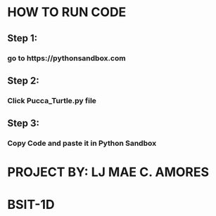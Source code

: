 <h1>HOW TO RUN CODE</h1>
<h2>Step 1: </h2> <h3> go to https://pythonsandbox.com</h3>
<h2>Step 2: </h2> <h3>Click Pucca_Turtle.py file</h3>
<h2>Step 3: </h2> <h3>Copy Code and paste it in Python Sandbox</h3>


<h1>PROJECT BY: LJ MAE C. AMORES</h1>
<h1> BSIT-1D</h1>
